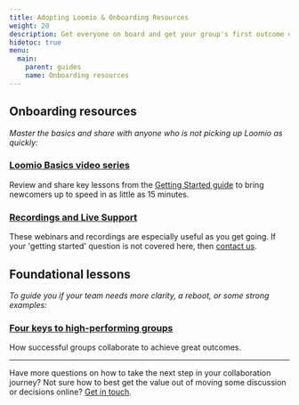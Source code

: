 ```yaml
---
title: Adopting Loomio & Onboarding Resources
weight: 20
description: Get everyone on board and get your group's first outcome on Loomio.
hidetoc: true
menu:
  main:
    parent: guides
    name: Onboarding resources
---
```


## Onboarding resources
_Master the basics and share with anyone who is not picking up Loomio as quickly:_

### [Loomio Basics **video** series](/en/overview-and-how-tos)
Review and share key lessons from the [Getting Started guide](/en/guides/getting_started) to bring newcomers up to speed in as little as 15 minutes.

### [Recordings and Live Support](dummy.link)
These webinars and recordings are especially useful as you get going. If your 'getting started' question is not covered here, then [contact us](https://loomio.org/contact).

## Foundational lessons
_To guide you if your team needs more clarity, a reboot, or some strong examples:_

### [Four keys to high-performing groups](/en/guides/four-patterns-of-success)
How successful groups collaborate to achieve great outcomes.

---

Have more questions on how to take the next step in your collaboration journey? Not sure how to best get the value out of moving some discussion or decisions online? [Get in touch](https://loomio.org/contact/?utm_campaign=getting_started_guide_help&utm_term=help  "opens in new tab").
